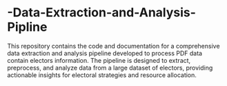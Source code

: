 # -Data-Extraction-and-Analysis-Pipline
This repository contains the code and documentation for a comprehensive data extraction and analysis pipeline developed to process PDF data contain electors information. The pipeline is designed to extract, preprocess, and analyze data from a large dataset of electors, providing actionable insights for electoral strategies and resource allocation.
